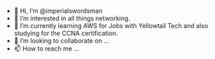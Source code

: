 - 👋 Hi, I’m @imperialswordsman
- 👀 I’m interested in all things networking.
- 🌱 I’m currently learning AWS for Jobs with Yellowtail Tech and also studying for the CCNA certification.
- 💞️ I’m looking to collaborate on ...
- 📫 How to reach me ...

<!---
imperialswordsman/imperialswordsman is a ✨ special ✨ repository because its `README.md` (this file) appears on your GitHub profile.
You can click the Preview link to take a look at your changes.
--->
